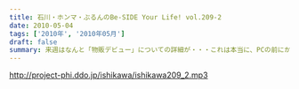 ```yaml
---
title: 石川・ホンマ・ぶるんのBe-SIDE Your Life! vol.209-2
date: 2010-05-04
tags: ['2010年', '2010年05月']
draft: false
summary: 来週はなんと「物販デビュー」についての詳細が・・・これは本当に、PCの前にかじりついてしまう驚愕のシステム。震えてまて！！NAMAE
---
```


http://project-phi.ddo.jp/ishikawa/ishikawa209_2.mp3
